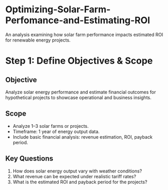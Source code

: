 # Optimizing-Solar-Farm-Perfomance-and-Estimating-ROI
An analysis examining how solar farm performance impacts estimated ROI for renewable energy projects.

# Step 1: Define Objectives & Scope

## Objective
Analyze solar energy performance and estimate financial outcomes for hypothetical projects to showcase operational and business insights.

## Scope
- Analyze 1–3 solar farms or projects.
- Timeframe: 1 year of energy output data.
- Include basic financial analysis: revenue estimation, ROI, payback period.

## Key Questions
1. How does solar energy output vary with weather conditions?
2. What revenue can be expected under realistic tariff rates?
3. What is the estimated ROI and payback period for the projects?

